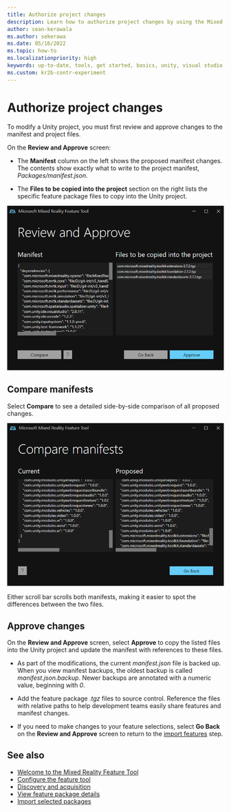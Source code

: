 ```yaml
---
title: Authorize project changes
description: Learn how to authorize project changes by using the Mixed Reality Feature Tool for HoloLens and VR development.
author: sean-kerawala
ms.author: sekerawa
ms.date: 05/16/2022
ms.topic: how-to
ms.localizationpriority: high
keywords: up-to-date, tools, get started, basics, unity, visual studio, toolkit, mixed reality headset, windows mixed reality headset, virtual reality headset, installation, Windows, HoloLens, emulator, unreal, openxr
ms.custom: kr2b-contr-experiment
---
```


# Authorize project changes

To modify a Unity project, you must first review and approve changes to the manifest and project files.

On the **Review and Approve** screen:

- The **Manifest** column on the left shows the proposed manifest changes. The contents show exactly what to write to the project manifest, *Packages/manifest.json*.

- The **Files to be copied into the project** section on the right lists the specific feature package files to copy into the Unity project.

![Screenshot of the Review and Approve screen.](images/featuretoolapprovalrequest.png)

## Compare manifests

Select **Compare** to see a detailed side-by-side comparison of all proposed changes.

![Screenshot of the Compare manifests screen.](images/FeatureToolCompareManifest.png)

Either scroll bar scrolls both manifests, making it easier to spot the differences between the two files.

## Approve changes

On the **Review and Approve** screen, select **Approve** to copy the listed files into the Unity project and update the manifest with references to these files.

- As part of the modifications, the current *manifest.json* file is backed up. When you view manifest backups, the oldest backup is called *manifest.json.backup*. Newer backups are annotated with a numeric value, beginning with *0*.

- Add the feature package *.tgz* files to source control. Reference the files with relative paths to help development teams easily share features and manifest changes.

- If you need to make changes to your feature selections, select **Go Back** on the **Review and Approve** screen to return to the [import features](importing-features.md) step.

## See also

- [Welcome to the Mixed Reality Feature Tool](welcome-to-mr-feature-tool.md)
- [Configure the feature tool](configuring-feature-tool.md)
- [Discovery and acquisition](discovering-features.md)
- [View feature package details](viewing-package-details.md)
- [Import selected packages](importing-features.md)
